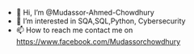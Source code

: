 - 👋 Hi, I’m @Mudassor-Ahmed-Chowdhury
- 👀 I’m interested in SQA,SQL,Python, Cybersecurity
- 📫 How to reach me contact me on https://www.facebook.com/Mudassorchowdhury
